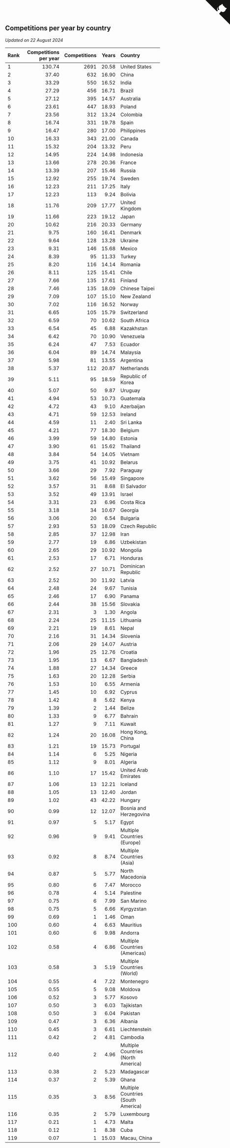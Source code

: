 ## Competitions per year by country

*Updated on 22 August 2024*

| Rank | Competitions per year | Competitions | Years | Country |
| :--- | ---: | ---: | ---: | :--- |
| 1 | 130.74 | 2691 | 20.58 | United States |
| 2 | 37.40 | 632 | 16.90 | China |
| 3 | 33.29 | 550 | 16.52 | India |
| 4 | 27.29 | 456 | 16.71 | Brazil |
| 5 | 27.12 | 395 | 14.57 | Australia |
| 6 | 23.61 | 447 | 18.93 | Poland |
| 7 | 23.56 | 312 | 13.24 | Colombia |
| 8 | 16.74 | 331 | 19.78 | Spain |
| 9 | 16.47 | 280 | 17.00 | Philippines |
| 10 | 16.33 | 343 | 21.00 | Canada |
| 11 | 15.32 | 204 | 13.32 | Peru |
| 12 | 14.95 | 224 | 14.98 | Indonesia |
| 13 | 13.66 | 278 | 20.36 | France |
| 14 | 13.39 | 207 | 15.46 | Russia |
| 15 | 12.92 | 255 | 19.74 | Sweden |
| 16 | 12.23 | 211 | 17.25 | Italy |
| 17 | 12.23 | 113 | 9.24 | Bolivia |
| 18 | 11.76 | 209 | 17.77 | United Kingdom |
| 19 | 11.66 | 223 | 19.12 | Japan |
| 20 | 10.62 | 216 | 20.33 | Germany |
| 21 | 9.75 | 160 | 16.41 | Denmark |
| 22 | 9.64 | 128 | 13.28 | Ukraine |
| 23 | 9.31 | 146 | 15.68 | Mexico |
| 24 | 8.39 | 95 | 11.33 | Turkey |
| 25 | 8.20 | 116 | 14.14 | Romania |
| 26 | 8.11 | 125 | 15.41 | Chile |
| 27 | 7.66 | 135 | 17.61 | Finland |
| 28 | 7.46 | 135 | 18.09 | Chinese Taipei |
| 29 | 7.09 | 107 | 15.10 | New Zealand |
| 30 | 7.02 | 116 | 16.52 | Norway |
| 31 | 6.65 | 105 | 15.79 | Switzerland |
| 32 | 6.59 | 70 | 10.62 | South Africa |
| 33 | 6.54 | 45 | 6.88 | Kazakhstan |
| 34 | 6.42 | 70 | 10.90 | Venezuela |
| 35 | 6.24 | 47 | 7.53 | Ecuador |
| 36 | 6.04 | 89 | 14.74 | Malaysia |
| 37 | 5.98 | 81 | 13.55 | Argentina |
| 38 | 5.37 | 112 | 20.87 | Netherlands |
| 39 | 5.11 | 95 | 18.59 | Republic of Korea |
| 40 | 5.07 | 50 | 9.87 | Uruguay |
| 41 | 4.94 | 53 | 10.73 | Guatemala |
| 42 | 4.72 | 43 | 9.10 | Azerbaijan |
| 43 | 4.71 | 59 | 12.53 | Ireland |
| 44 | 4.59 | 11 | 2.40 | Sri Lanka |
| 45 | 4.21 | 77 | 18.30 | Belgium |
| 46 | 3.99 | 59 | 14.80 | Estonia |
| 47 | 3.90 | 61 | 15.62 | Thailand |
| 48 | 3.84 | 54 | 14.05 | Vietnam |
| 49 | 3.75 | 41 | 10.92 | Belarus |
| 50 | 3.66 | 29 | 7.92 | Paraguay |
| 51 | 3.62 | 56 | 15.49 | Singapore |
| 52 | 3.57 | 31 | 8.68 | El Salvador |
| 53 | 3.52 | 49 | 13.91 | Israel |
| 54 | 3.31 | 23 | 6.96 | Costa Rica |
| 55 | 3.18 | 34 | 10.67 | Georgia |
| 56 | 3.06 | 20 | 6.54 | Bulgaria |
| 57 | 2.93 | 53 | 18.09 | Czech Republic |
| 58 | 2.85 | 37 | 12.98 | Iran |
| 59 | 2.77 | 19 | 6.86 | Uzbekistan |
| 60 | 2.65 | 29 | 10.92 | Mongolia |
| 61 | 2.53 | 17 | 6.71 | Honduras |
| 62 | 2.52 | 27 | 10.71 | Dominican Republic |
| 63 | 2.52 | 30 | 11.92 | Latvia |
| 64 | 2.48 | 24 | 9.67 | Tunisia |
| 65 | 2.46 | 17 | 6.90 | Panama |
| 66 | 2.44 | 38 | 15.56 | Slovakia |
| 67 | 2.31 | 3 | 1.30 | Angola |
| 68 | 2.24 | 25 | 11.15 | Lithuania |
| 69 | 2.21 | 19 | 8.61 | Nepal |
| 70 | 2.16 | 31 | 14.34 | Slovenia |
| 71 | 2.06 | 29 | 14.07 | Austria |
| 72 | 1.96 | 25 | 12.76 | Croatia |
| 73 | 1.95 | 13 | 6.67 | Bangladesh |
| 74 | 1.88 | 27 | 14.34 | Greece |
| 75 | 1.63 | 20 | 12.28 | Serbia |
| 76 | 1.53 | 10 | 6.55 | Armenia |
| 77 | 1.45 | 10 | 6.92 | Cyprus |
| 78 | 1.42 | 8 | 5.62 | Kenya |
| 79 | 1.39 | 2 | 1.44 | Belize |
| 80 | 1.33 | 9 | 6.77 | Bahrain |
| 81 | 1.27 | 9 | 7.11 | Kuwait |
| 82 | 1.24 | 20 | 16.08 | Hong Kong, China |
| 83 | 1.21 | 19 | 15.73 | Portugal |
| 84 | 1.14 | 6 | 5.25 | Nigeria |
| 85 | 1.12 | 9 | 8.01 | Algeria |
| 86 | 1.10 | 17 | 15.42 | United Arab Emirates |
| 87 | 1.06 | 13 | 12.21 | Iceland |
| 88 | 1.05 | 13 | 12.40 | Jordan |
| 89 | 1.02 | 43 | 42.22 | Hungary |
| 90 | 0.99 | 12 | 12.07 | Bosnia and Herzegovina |
| 91 | 0.97 | 5 | 5.17 | Egypt |
| 92 | 0.96 | 9 | 9.41 | Multiple Countries (Europe) |
| 93 | 0.92 | 8 | 8.74 | Multiple Countries (Asia) |
| 94 | 0.87 | 5 | 5.77 | North Macedonia |
| 95 | 0.80 | 6 | 7.47 | Morocco |
| 96 | 0.78 | 4 | 5.14 | Palestine |
| 97 | 0.75 | 6 | 7.99 | San Marino |
| 98 | 0.75 | 5 | 6.66 | Kyrgyzstan |
| 99 | 0.69 | 1 | 1.46 | Oman |
| 100 | 0.60 | 4 | 6.63 | Mauritius |
| 101 | 0.60 | 6 | 9.98 | Andorra |
| 102 | 0.58 | 4 | 6.86 | Multiple Countries (Americas) |
| 103 | 0.58 | 3 | 5.19 | Multiple Countries (World) |
| 104 | 0.55 | 4 | 7.22 | Montenegro |
| 105 | 0.55 | 5 | 9.08 | Moldova |
| 106 | 0.52 | 3 | 5.77 | Kosovo |
| 107 | 0.50 | 3 | 6.03 | Tajikistan |
| 108 | 0.50 | 3 | 6.04 | Pakistan |
| 109 | 0.47 | 3 | 6.36 | Albania |
| 110 | 0.45 | 3 | 6.61 | Liechtenstein |
| 111 | 0.42 | 2 | 4.81 | Cambodia |
| 112 | 0.40 | 2 | 4.96 | Multiple Countries (North America) |
| 113 | 0.38 | 2 | 5.23 | Madagascar |
| 114 | 0.37 | 2 | 5.39 | Ghana |
| 115 | 0.35 | 3 | 8.56 | Multiple Countries (South America) |
| 116 | 0.35 | 2 | 5.79 | Luxembourg |
| 117 | 0.21 | 1 | 4.73 | Malta |
| 118 | 0.12 | 1 | 8.38 | Cuba |
| 119 | 0.07 | 1 | 15.03 | Macau, China |


<a href="https://github.com/JustinTimeCuber/wca_statistics" class="github-corner" aria-label="View source on Github"><svg width="80" height="80" viewBox="0 0 250 250" style="fill:#151513; color:#fff; position: absolute; top: 0; border: 0; right: 0;" aria-hidden="true"><path d="M0,0 L115,115 L130,115 L142,142 L250,250 L250,0 Z"></path><path d="M128.3,109.0 C113.8,99.7 119.0,89.6 119.0,89.6 C122.0,82.7 120.5,78.6 120.5,78.6 C119.2,72.0 123.4,76.3 123.4,76.3 C127.3,80.9 125.5,87.3 125.5,87.3 C122.9,97.6 130.6,101.9 134.4,103.2" fill="currentColor" style="transform-origin: 130px 106px;" class="octo-arm"></path><path d="M115.0,115.0 C114.9,115.1 118.7,116.5 119.8,115.4 L133.7,101.6 C136.9,99.2 139.9,98.4 142.2,98.6 C133.8,88.0 127.5,74.4 143.8,58.0 C148.5,53.4 154.0,51.2 159.7,51.0 C160.3,49.4 163.2,43.6 171.4,40.1 C171.4,40.1 176.1,42.5 178.8,56.2 C183.1,58.6 187.2,61.8 190.9,65.4 C194.5,69.0 197.7,73.2 200.1,77.6 C213.8,80.2 216.3,84.9 216.3,84.9 C212.7,93.1 206.9,96.0 205.4,96.6 C205.1,102.4 203.0,107.8 198.3,112.5 C181.9,128.9 168.3,122.5 157.7,114.1 C157.9,116.9 156.7,120.9 152.7,124.9 L141.0,136.5 C139.8,137.7 141.6,141.9 141.8,141.8 Z" fill="currentColor" class="octo-body"></path></svg></a><style>.github-corner:hover .octo-arm{animation:octocat-wave 560ms ease-in-out}@keyframes octocat-wave{0%,100%{transform:rotate(0)}20%,60%{transform:rotate(-25deg)}40%,80%{transform:rotate(10deg)}}@media (max-width:500px){.github-corner:hover .octo-arm{animation:none}.github-corner .octo-arm{animation:octocat-wave 560ms ease-in-out}}</style>
